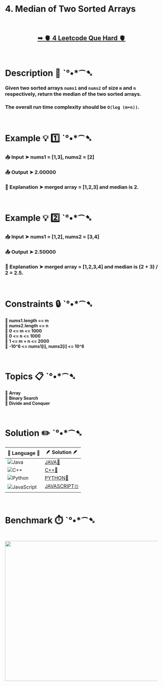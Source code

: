 # 4. Median of Two Sorted Arrays

</br>

<h2 align="center"> 

<a href="https://leetcode.com/problems/median-of-two-sorted-arrays/description/"><strong>➥ 🫀 4 Leetcode Que Hard 🫀 </strong></a>
</h2>

</br>

# Description 📜 ˋ°•*⁀➷

### Given two sorted arrays `nums1` and `nums2` of size `m` and `n` respectively, return the median of the two sorted arrays.

### The overall run time complexity should be `O(log (m+n))`.

</br>

# Example 💡 1️⃣ ˋ°•*⁀➷

  ### 📥 Input  ➤ nums1 = [1,3], nums2 = [2]

  ### 📤 Output  ➤  2.00000

  ### 🔦 Explanation  ➤  merged array = [1,2,3] and median is 2.

</br>

# Example 💡 2️⃣ ˋ°•*⁀➷

  ### 📥 Input ➤ nums1 = [1,2], nums2 = [3,4]

  ### 📤 Output  ➤ 2.50000

  ### 🔦 Explanation ➤ merged array = [1,2,3,4] and median is (2 + 3) / 2 = 2.5.

</br>

# Constraints 🔒 ˋ°•*⁀➷

🔹 **nums1.length == m** </br>
🔹 **nums2.length == n** </br>
🔹 **0 <= m <= 1000** </br>
🔹 **0 <= n <= 1000** </br>
🔹 **1 <= m + n <= 2000** </br>
🔹 **-10^6 <= nums1[i], nums2[i] <= 10^6** </br>

</br>

# Topics 📋 ˋ°•*⁀➷

🔸 **Array**  </br>
🔸 **Binary Search**  </br>
🔸 **Divide and Conquer**  </br>

</br>

# Solution ✏️ ˋ°•*⁀➷

| 📒 Language 📒  | 🪶 Solution 🪶 |
| ------------- | ------------- |
|  ![Java](https://img.shields.io/badge/java-%23ED8B00.svg?style=for-the-badge&logo=openjdk&logoColor=white)  | [JAVA🍁](https://github.com/Prakhar-002/LEETCODE/blob/main/%F0%9F%93%9A%20Study%20%F0%9F%8E%A7%20Plan%20%F0%9F%91%A8%F0%9F%8F%BB%E2%80%8D%F0%9F%92%BB/%F0%9F%A9%B5%20NeetCode%20150%20-%20%F0%9F%8D%87%20Blind%2075%20%2B%2075%20problems/%F0%9F%94%AC%20Examine%20Thoroughly%20%F0%9F%A7%AC/05%20Binary%20Search/Day%20%E2%9E%BA%2034%20%F0%9F%A5%A1%204.%20Median%20of%20Two%20Sorted%20Arrays%20%E2%98%83%EF%B8%8F%20%F0%9F%8D%81%20%F0%9F%8D%B0%20%F0%9F%8E%B2/%F0%9F%8D%81JAVA%20-%204.%20Median%20of%20Two%20Sorted%20Arrays.java) |
|  ![C++](https://img.shields.io/badge/c++-%2300599C.svg?style=for-the-badge&logo=c%2B%2B&logoColor=white)  | [C++🎲](https://github.com/Prakhar-002/LEETCODE/blob/main/%F0%9F%93%9A%20Study%20%F0%9F%8E%A7%20Plan%20%F0%9F%91%A8%F0%9F%8F%BB%E2%80%8D%F0%9F%92%BB/%F0%9F%A9%B5%20NeetCode%20150%20-%20%F0%9F%8D%87%20Blind%2075%20%2B%2075%20problems/%F0%9F%94%AC%20Examine%20Thoroughly%20%F0%9F%A7%AC/05%20Binary%20Search/Day%20%E2%9E%BA%2034%20%F0%9F%A5%A1%204.%20Median%20of%20Two%20Sorted%20Arrays%20%E2%98%83%EF%B8%8F%20%F0%9F%8D%81%20%F0%9F%8D%B0%20%F0%9F%8E%B2/%F0%9F%8E%B2CPP%20-%204.%20Median%20of%20Two%20Sorted%20Arrays.cpp)  |
|  ![Python](https://img.shields.io/badge/python-3670A0?style=for-the-badge&logo=python&logoColor=ffdd54)    | [PYTHON🍰](https://github.com/Prakhar-002/LEETCODE/blob/main/%F0%9F%93%9A%20Study%20%F0%9F%8E%A7%20Plan%20%F0%9F%91%A8%F0%9F%8F%BB%E2%80%8D%F0%9F%92%BB/%F0%9F%A9%B5%20NeetCode%20150%20-%20%F0%9F%8D%87%20Blind%2075%20%2B%2075%20problems/%F0%9F%94%AC%20Examine%20Thoroughly%20%F0%9F%A7%AC/05%20Binary%20Search/Day%20%E2%9E%BA%2034%20%F0%9F%A5%A1%204.%20Median%20of%20Two%20Sorted%20Arrays%20%E2%98%83%EF%B8%8F%20%F0%9F%8D%81%20%F0%9F%8D%B0%20%F0%9F%8E%B2/%F0%9F%8D%B0PYTHON%20-%204.%20Median%20of%20Two%20Sorted%20Arrays.py) |
| ![JavaScript](https://img.shields.io/badge/javascript-%23323330.svg?style=for-the-badge&logo=javascript&logoColor=%23F7DF1E)   | [JAVASCRIPT☃️](https://github.com/Prakhar-002/LEETCODE/blob/main/%F0%9F%93%9A%20Study%20%F0%9F%8E%A7%20Plan%20%F0%9F%91%A8%F0%9F%8F%BB%E2%80%8D%F0%9F%92%BB/%F0%9F%A9%B5%20NeetCode%20150%20-%20%F0%9F%8D%87%20Blind%2075%20%2B%2075%20problems/%F0%9F%94%AC%20Examine%20Thoroughly%20%F0%9F%A7%AC/05%20Binary%20Search/Day%20%E2%9E%BA%2034%20%F0%9F%A5%A1%204.%20Median%20of%20Two%20Sorted%20Arrays%20%E2%98%83%EF%B8%8F%20%F0%9F%8D%81%20%F0%9F%8D%B0%20%F0%9F%8E%B2/%E2%98%83%EF%B8%8FJAVASCRIPT%20-%204.%20Median%20of%20Two%20Sorted%20Arra.js) |

</br>

# Benchmark ⏱️ ˋ°•*⁀➷

<h1  align="center" >

<img src ="https://github.com/user-attachments/assets/dcb5eba3-b31a-4747-98fe-d81c8cafd987" width = "700px" height="462px" />

</h1>
